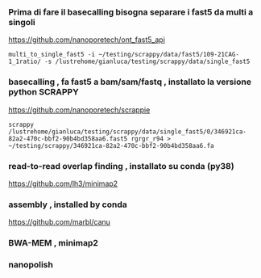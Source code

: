 




### Prima di fare il basecalling bisogna separare i fast5 da multi a singoli

https://github.com/nanoporetech/ont_fast5_api

```
multi_to_single_fast5 -i ~/testing/scrappy/data/fast5/109-21CAG-1_1ratio/ -s /lustrehome/gianluca/testing/scrappy/data/single_fast5
```
### basecalling , fa fast5 a bam/sam/fastq , installato la versione python SCRAPPY 
 
https://github.com/nanoporetech/scrappie

```
scrappy /lustrehome/gianluca/testing/scrappy/data/single_fast5/0/346921ca-82a2-470c-bbf2-90b4bd358aa6.fast5 rgrgr_r94 > ~/testing/scrappy/346921ca-82a2-470c-bbf2-90b4bd358aa6.fa
```

### read-to-read overlap finding , installato su conda (py38)

https://github.com/lh3/minimap2

### assembly , installed by conda 

https://github.com/marbl/canu

### BWA-MEM , minimap2


### nanopolish
